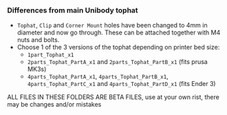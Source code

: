 ### Differences from main Unibody tophat

- `Tophat`, `Clip` and `Corner Mount` holes have been changed to 4mm in diameter and now go through. These can be attached together with M4 nuts and bolts.
- Choose 1 of the 3 versions of the tophat depending on printer bed size:
  - `1part_Tophat_x1`
  - `2parts_Tophat_PartA_x1` and `2parts_Tophat_PartB_x1` (fits prusa MK3s)
  - `4parts_Tophat_PartA_x1`, `4parts_Tophat_PartB_x1`, `4parts_Tophat_PartC_x1` and `4parts_Tophat_PartD_x1` (fits Ender 3)

ALL FILES IN THESE FOLDERS ARE BETA FILES, use at your own rist, there may be changes and/or mistakes
